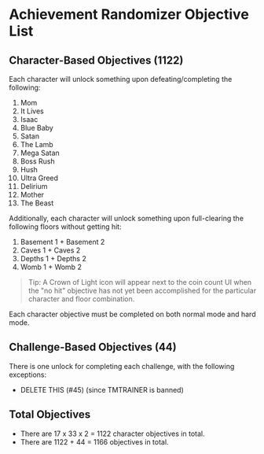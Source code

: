 # Achievement Randomizer Objective List

## Character-Based Objectives (1122)

Each character will unlock something upon defeating/completing the following:

1. Mom
2. It Lives
3. Isaac
4. Blue Baby
5. Satan
6. The Lamb
7. Mega Satan
8. Boss Rush
9. Hush
10. Ultra Greed
11. Delirium
12. Mother
13. The Beast

Additionally, each character will unlock something upon full-clearing the following floors without getting hit:

1. Basement 1 + Basement 2
2. Caves 1 + Caves 2
3. Depths 1 + Depths 2
4. Womb 1 + Womb 2

> Tip: A Crown of Light icon will appear next to the coin count UI when the "no hit" objective has not yet been accomplished for the particular character and floor combination.

Each character objective must be completed on both normal mode and hard mode.

## Challenge-Based Objectives (44)

There is one unlock for completing each challenge, with the following exceptions:

- DELETE THIS (#45) (since TMTRAINER is banned)

## Total Objectives

- There are 17 x 33 x 2 = 1122 character objectives in total.
- There are 1122 + 44 = 1166 objectives in total.
